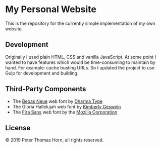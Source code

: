 # My Personal Website

This is the repository for the currently simple implementation of my own website.

## Development

Originally I used plain HTML, CSS and vanilla JavaScript. At some point I wanted to have features which would be time-consuming to maintain by hand. For example: cache busting URLs. So I updated the project to use Gulp for development and building.

## Third-Party Components

* The [Bebas Neue](http://bebasneue.com) web font by [Dharma Type](https://dharmatype.com)
* The Gloria Hallelujah web font by [Kimberly Geswein](http://www.kimberlygeswein.com)
* The [Fira Sans](https://github.com/bBoxType/FiraSans) web font by the [Mozilla Corporation](https://www.mozilla.org/de/)

## License

© 2019 Peter Thomas Horn, all rights reserved.
